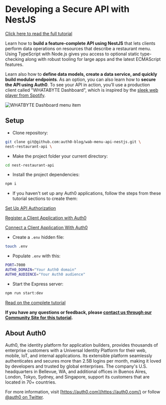 # Developing a Secure API with NestJS

[Click here to read the full tutorial](https://auth0.com/blog/developing-a-secure-api-with-nestjs-adding-authentication/)

Learn how to **build a feature-complete API using NestJS** that lets clients perform data operations on resources that describe a restaurant menu. Using TypeScript with Node.js gives you access to optional static type-checking along with robust tooling for large apps and the latest ECMAScript features.

Learn also how to **define data models, create a data service, and quickly build modular endpoints**. As an option, you can also learn how to **secure the API using Auth0**. To see your API in action, you’ll use a production client called "WHATABYTE Dashboard", which is inspired by the [sleek web player from Spotify](https://open.spotify.com/search).

![WHATBYTE Dashboard menu item](https://cdn.auth0.com/blog/developing-a-secure-api-with-nestjs/whatabyte-dashboard-menu-item.png)

## Setup

- Clone repository:

```bash
git clone git@github.com:auth0-blog/wab-menu-api-nestjs.git \
nest-restaurant-api \
```

- Make the project folder your current directory:

```bash
cd nest-restaurant-api
```

- Install the project dependencies:

```bash
npm i
```

- If you haven't set up any Auth0 applications, follow the steps from these tutorial sections to create them:

<a href="https://auth0.com/blog/developing-a-secure-api-with-nestjs-adding-authorization/#Set-Up-API-Authorization">Set Up API Authorization</a>

<a href="https://auth0.com/blog/developing-a-secure-api-with-nestjs-adding-authorization/#Register-a-Client-Application-with-Auth0">Register a Client Application with Auth0</a>

<a href="https://auth0.com/blog/developing-a-secure-api-with-nestjs-adding-authorization/#Connect-a-Client-Application-With-Auth0">Connect a Client Application With Auth0</a>

- Create a `.env` hidden file:

```bash
touch .env
```

- Populate `.env` with this:

```bash
PORT=7000
AUTH0_DOMAIN="Your Auth0 domain"
AUTH0_AUDIENCE="Your Auth0 audience"
```

- Start the Express server:

```bash
npm run start:dev
```

[Read on the complete tutorial](https://auth0.com/blog/developing-a-secure-api-with-nestjs-adding-authentication/)

**If you have any questions or feedback, please [contact us through our Community Site for this tutorial](https://community.auth0.com/t/developing-a-secure-api-with-nestjs/33026).**

## About Auth0

Auth0, the identity platform for application builders, provides thousands of enterprise customers with a Universal Identity Platform for their web, mobile, IoT, and internal applications. Its extensible platform seamlessly authenticates and secures more than 2.5B logins per month, making it loved by developers and trusted by global enterprises. The company's U.S. headquarters in Bellevue, WA, and additional offices in Buenos Aires, London, Tokyo, Sydney, and Singapore, support its customers that are located in 70+ countries.

For more information, visit [https://auth0.com](https://auth0.com/) or follow [@auth0 on Twitter](https://twitter.com/auth0).
